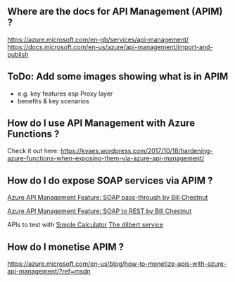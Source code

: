 ## Where are the docs for API Management (APIM)  ?

https://azure.microsoft.com/en-gb/services/api-management/
https://docs.microsoft.com/en-us/azure/api-management/import-and-publish

## ToDo: Add some images showing what is in APIM
- e.g. key features esp Proxy layer
- benefits & key scenarios

## How do I use API Management with Azure Functions ? 

Check it out here:  https://kvaes.wordpress.com/2017/10/18/hardening-azure-functions-when-exposing-them-via-azure-api-management/

## How do I do expose SOAP services via APIM ?

[Azure API Management Feature: SOAP pass-through by Bill Chestnut](https://www.biztalkbill.com/2018/08/01/azure-api-management-feature-soap-pass/)

[Azure API Management Feature: SOAP to REST by Bill Chestnut](https://www.biztalkbill.com/2018/08/06/azure-api-management-feature-soap-rest/)

APIs to test with
[Simple Calculator](http://www.dneonline.com/calculator.asmx?op=Add)
[The dilbert service](http://www.gcomputer.net/webservices/dilbert.asmx)

## How do I monetise APIM ? 
https://azure.microsoft.com/en-us/blog/how-to-monetize-apis-with-azure-api-management/?ref=msdn
